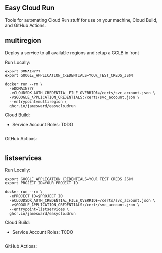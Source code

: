 Easy Cloud Run
--------------

Tools for automating Cloud Run stuff for use on your machine, Cloud Build, and GitHub Actions.

## multiregion

Deploy a service to all available regions and setup a GCLB in front

Run Locally:
```
export DOMAIN???
export GOOGLE_APPLICATION_CREDENTIALS=YOUR_TEST_CREDS_JSON

docker run --rm \
  -eDOMAIN???
  -eCLOUDSDK_AUTH_CREDENTIAL_FILE_OVERRIDE=/certs/svc_account.json \
  -v$GOOGLE_APPLICATION_CREDENTIALS:/certs/svc_account.json \
  --entrypoint=multiregion \
  ghcr.io/jamesward/easycloudrun
```

Cloud Build:
- Service Account Roles: TODO
```
```

GitHub Actions:
```
```

## listservices

Run Locally:
```
export GOOGLE_APPLICATION_CREDENTIALS=YOUR_TEST_CREDS_JSON
export PROJECT_ID=YOUR_PROJECT_ID

docker run --rm \
  -ePROJECT_ID=$PROJECT_ID
  -eCLOUDSDK_AUTH_CREDENTIAL_FILE_OVERRIDE=/certs/svc_account.json \
  -v$GOOGLE_APPLICATION_CREDENTIALS:/certs/svc_account.json \
  --entrypoint=listservices \
  ghcr.io/jamesward/easycloudrun
```

Cloud Build:
- Service Account Roles: TODO
```
```

GitHub Actions:
```
```
